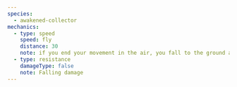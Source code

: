 ```yaml
---
species:
  - awakened-collector
mechanics:
  - type: speed
    speed: fly
    distance: 30
    note: if you end your movement in the air, you fall to the ground at the end of your turn
  - type: resistance
    damageType: false
    note: Falling damage
---
```

